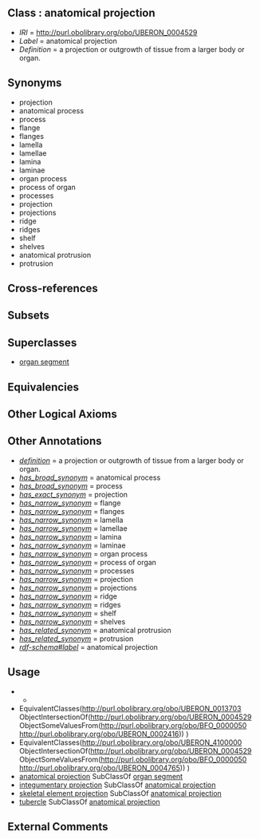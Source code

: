 
## Class : anatomical projection

 * *IRI* = http://purl.obolibrary.org/obo/UBERON_0004529
 * *Label* = anatomical projection
 * *Definition* = a projection or outgrowth of tissue from a larger body or organ.

## Synonyms

 * projection
 * anatomical process
 * process
 * flange
 * flanges
 * lamella
 * lamellae
 * lamina
 * laminae
 * organ process
 * process of organ
 * processes
 * projection
 * projections
 * ridge
 * ridges
 * shelf
 * shelves
 * anatomical protrusion
 * protrusion

## Cross-references


## Subsets


## Superclasses

 * [organ segment](../../UBERON/63/UBERON_0000063.md)

## Equivalencies


## Other Logical Axioms


## Other Annotations

 * *[definition](../../IAO/15/IAO_0000115.md)* = a projection or outgrowth of tissue from a larger body or organ.
 * *[has_broad_synonym](../../ym/oboInOwl#hasBroadSynonym.md)* = anatomical process
 * *[has_broad_synonym](../../ym/oboInOwl#hasBroadSynonym.md)* = process
 * *[has_exact_synonym](../../ym/oboInOwl#hasExactSynonym.md)* = projection
 * *[has_narrow_synonym](../../ym/oboInOwl#hasNarrowSynonym.md)* = flange
 * *[has_narrow_synonym](../../ym/oboInOwl#hasNarrowSynonym.md)* = flanges
 * *[has_narrow_synonym](../../ym/oboInOwl#hasNarrowSynonym.md)* = lamella
 * *[has_narrow_synonym](../../ym/oboInOwl#hasNarrowSynonym.md)* = lamellae
 * *[has_narrow_synonym](../../ym/oboInOwl#hasNarrowSynonym.md)* = lamina
 * *[has_narrow_synonym](../../ym/oboInOwl#hasNarrowSynonym.md)* = laminae
 * *[has_narrow_synonym](../../ym/oboInOwl#hasNarrowSynonym.md)* = organ process
 * *[has_narrow_synonym](../../ym/oboInOwl#hasNarrowSynonym.md)* = process of organ
 * *[has_narrow_synonym](../../ym/oboInOwl#hasNarrowSynonym.md)* = processes
 * *[has_narrow_synonym](../../ym/oboInOwl#hasNarrowSynonym.md)* = projection
 * *[has_narrow_synonym](../../ym/oboInOwl#hasNarrowSynonym.md)* = projections
 * *[has_narrow_synonym](../../ym/oboInOwl#hasNarrowSynonym.md)* = ridge
 * *[has_narrow_synonym](../../ym/oboInOwl#hasNarrowSynonym.md)* = ridges
 * *[has_narrow_synonym](../../ym/oboInOwl#hasNarrowSynonym.md)* = shelf
 * *[has_narrow_synonym](../../ym/oboInOwl#hasNarrowSynonym.md)* = shelves
 * *[has_related_synonym](../../ym/oboInOwl#hasRelatedSynonym.md)* = anatomical protrusion
 * *[has_related_synonym](../../ym/oboInOwl#hasRelatedSynonym.md)* = protrusion
 * *[rdf-schema#label](../../el/rdf-schema#label.md)* = anatomical projection

## Usage

 * -
 * EquivalentClasses(<http://purl.obolibrary.org/obo/UBERON_0013703> ObjectIntersectionOf(<http://purl.obolibrary.org/obo/UBERON_0004529> ObjectSomeValuesFrom(<http://purl.obolibrary.org/obo/BFO_0000050> <http://purl.obolibrary.org/obo/UBERON_0002416>)) )
 * EquivalentClasses(<http://purl.obolibrary.org/obo/UBERON_4100000> ObjectIntersectionOf(<http://purl.obolibrary.org/obo/UBERON_0004529> ObjectSomeValuesFrom(<http://purl.obolibrary.org/obo/BFO_0000050> <http://purl.obolibrary.org/obo/UBERON_0004765>)) )
 * [anatomical projection](../../UBERON/29/UBERON_0004529.md) SubClassOf [organ segment](../../UBERON/63/UBERON_0000063.md)
 * [integumentary projection](../../UBERON/03/UBERON_0013703.md) SubClassOf [anatomical projection](../../UBERON/29/UBERON_0004529.md)
 * [skeletal element projection](../../UBERON/00/UBERON_4100000.md) SubClassOf [anatomical projection](../../UBERON/29/UBERON_0004529.md)
 * [tubercle](../../UBERON/13/UBERON_0005813.md) SubClassOf [anatomical projection](../../UBERON/29/UBERON_0004529.md)

## External Comments

